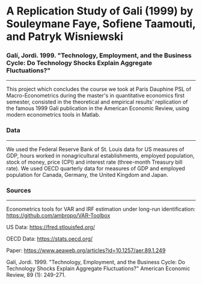 A Replication Study of Gali (1999) by Souleymane Faye, Sofiene Taamouti, and Patryk Wisniewski
======

### Galí, Jordi. 1999. "Technology, Employment, and the Business Cycle: Do Technology Shocks Explain Aggregate Fluctuations?"
----------------------------------------------------------------------------------------------------------------------------------------------------------------
This project which concludes the course we took at Paris Dauphine PSL of Macro-Econometrics during the master's in quantitative economics first semester,
consisted in the theoretical and empirical results' replication of the famous 1999 Gali publication in the American Economic Review, using modern econometrics tools in Matlab.

### Data
----------------------------------------------------------------------------------------------------------------------------------------------------------------
We used the Federal Reserve Bank of St. Louis data for US measures of GDP, hours worked in nonagricultural establishments, employed population, stock of money, price (CPI) and interest rate (three-month Treasury bill rate). We used OECD quarterly data for measures of GDP and employed population for Canada, Germany, the United Kingdom and Japan.

### Sources
----------------------------------------------------------------------------------------------------------------------------------------------------------------
Econometrics tools for VAR and IRF estimation under long-run identification: https://github.com/ambropo/VAR-Toolbox

US Data: 
https://fred.stlouisfed.org/

OECD Data: 
https://stats.oecd.org/

Paper: 
https://www.aeaweb.org/articles?id=10.1257/aer.89.1.249

Galí, Jordi. 1999. "Technology, Employment, and the Business Cycle: Do Technology Shocks Explain Aggregate Fluctuations?" American Economic Review, 89 (1): 249-271. 

